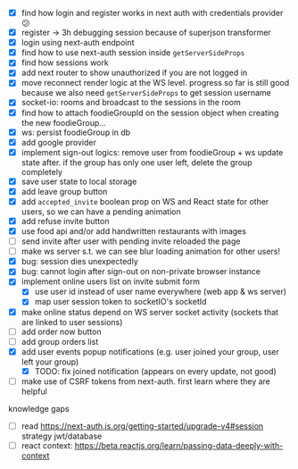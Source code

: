 - [x] find how login and register works in next auth with credentials provider 😕
- [x] register -> 3h debugging session because of superjson transformer
- [x] login using next-auth endpoint
- [x] find how to use next-auth session inside `getServerSideProps`
- [x] find how sessions work
- [x] add next router to show unauthorized if you are not logged in
- [x] move reconnect render logic at the WS level. progress so far is still good because we also need `getServerSideProps` to get session username
- [x] socket-io: rooms and broadcast to the sessions in the room
- [x] find how to attach foodieGroupId on the session object when creating the new foodieGroup...
- [x] ws: persist foodieGroup in db
- [x] add google provider
- [x] implement sign-out logics: remove user from foodieGroup + ws update state after. if the group has only one user left, delete the group completely
- [x] save user state to local storage
- [x] add leave group button
- [x] add `accepted_invite` boolean prop on WS and React state for other users, so we can have a pending animation
- [x] add refuse invite button
- [x] use food api and/or add handwritten restaurants with images
- [ ] send invite after user with pending invite reloaded the page
- [ ] make ws server s.t. we can see blur loading animation for other users!
- [x] bug: session dies unexpectedly
- [x] bug: cannot login after sign-out on non-private browser instance
- [x] implement online users list on invite submit form
  - [x] use user id instead of user name everywhere (web app & ws server)
  - [x] map user session token to socketIO's socketId
- [x] make online status depend on WS server socket activity (sockets that are linked to user sessions)
- [ ] add order now button
- [ ] add group orders list
- [x] add user events popup notifications (e.g. user joined your group, user left your group)
  - [x] TODO: fix joined notification (appears on every update, not good)
- [ ] make use of CSRF tokens from next-auth. first learn where they are helpful

knowledge gaps
- [ ] read https://next-auth.js.org/getting-started/upgrade-v4#session strategy jwt/database
- [ ] react context: https://beta.reactjs.org/learn/passing-data-deeply-with-context